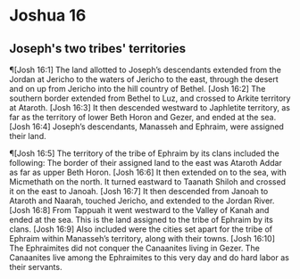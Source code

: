 # Joshua 16

## Joseph's two tribes' territories
¶[Josh 16:1] The land allotted to Joseph’s descendants extended from the Jordan at Jericho to the waters of Jericho to the east, through the desert and on up from Jericho into the hill country of Bethel.
[Josh 16:2] The southern border extended from Bethel to Luz, and crossed to Arkite territory at Ataroth.
[Josh 16:3] It then descended westward to Japhletite territory, as far as the territory of lower Beth Horon and Gezer, and ended at the sea.
[Josh 16:4] Joseph’s descendants, Manasseh and Ephraim, were assigned their land.

¶[Josh 16:5] The territory of the tribe of Ephraim by its clans included the following: The border of their assigned land to the east was Ataroth Addar as far as upper Beth Horon.
[Josh 16:6] It then extended on to the sea, with Micmethath on the north. It turned eastward to Taanath Shiloh and crossed it on the east to Janoah.
[Josh 16:7] It then descended from Janoah to Ataroth and Naarah, touched Jericho, and extended to the Jordan River.
[Josh 16:8] From Tappuah it went westward to the Valley of Kanah and ended at the sea. This is the land assigned to the tribe of Ephraim by its clans.
[Josh 16:9] Also included were the cities set apart for the tribe of Ephraim within Manasseh’s territory, along with their towns.
[Josh 16:10] The Ephraimites did not conquer the Canaanites living in Gezer. The Canaanites live among the Ephraimites to this very day and do hard labor as their servants.
